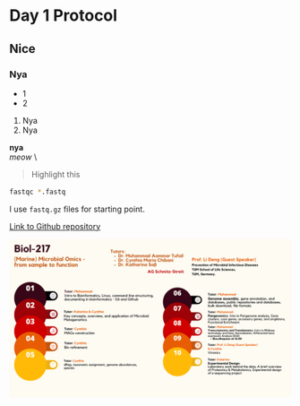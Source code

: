 # Day 1 Protocol
## Nice
### Nya

- 1
- 2

1. Nya
2. Nya

**nya** \
*meow* \

> Highlight this

``` bash 
fastqc *.fastq
```

I use `fastq.gz` files for starting point.


[Link to Github repository](https://enterprise.github.com/downloads/en/markdown-cheatsheet.pdf)

![Image](./resourses/01_biol217_poster.png)

